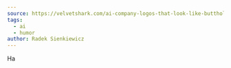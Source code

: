 ```yaml
---
source: https://velvetshark.com/ai-company-logos-that-look-like-buttholes
tags:
  - ai
  - humor
author: Radek Sienkiewicz
---
```

Ha